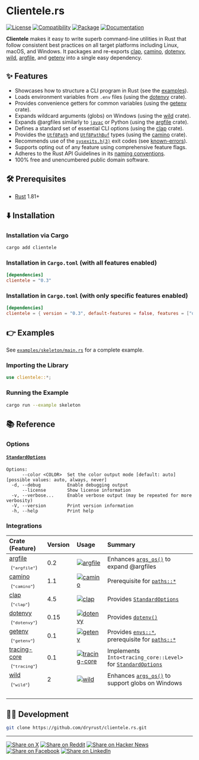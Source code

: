 # Clientele.rs

[![License](https://img.shields.io/badge/license-Public%20Domain-blue.svg)](https://unlicense.org)
[![Compatibility](https://img.shields.io/badge/rust-1.81%2B-blue)](https://blog.rust-lang.org/2024/09/05/Rust-1.81.0/)
[![Package](https://img.shields.io/crates/v/clientele)](https://crates.io/crates/clientele)
[![Documentation](https://docs.rs/clientele/badge.svg)](https://docs.rs/clientele/)

**Clientele** makes it easy to write superb command-line utilities in Rust
that follow consistent best practices on all target platforms including Linux,
macOS, and Windows. It packages and re-exports [clap], [camino],
[dotenvy], [wild], [argfile], and [getenv] into a single easy
dependency.

## ✨ Features

- Showcases how to structure a CLI program in Rust (see the [examples](#-examples)).
- Loads environment variables from `.env` files (using the [dotenvy] crate).
- Provides convenience getters for common variables (using the [getenv] crate).
- Expands wildcard arguments (globs) on Windows (using the [wild] crate).
- Expands @argfiles similarly to [`javac`] or Python (using the [argfile] crate).
- Defines a standard set of essential CLI options (using the [clap] crate).
- Provides the [`Utf8Path`] and [`Utf8PathBuf`] types (using the [camino] crate).
- Recommends use of the [`sysexits.h(3)`] exit codes (see [known-errors]).
- Supports opting out of any feature using comprehensive feature flags.
- Adheres to the Rust API Guidelines in its [naming conventions].
- 100% free and unencumbered public domain software.

## 🛠️ Prerequisites

- [Rust](https://rust-lang.org) 1.81+

## ⬇️ Installation

### Installation via Cargo

```bash
cargo add clientele
```

### Installation in `Cargo.toml` (with all features enabled)

```toml
[dependencies]
clientele = "0.3"
```

### Installation in `Cargo.toml` (with only specific features enabled)

```toml
[dependencies]
clientele = { version = "0.3", default-features = false, features = ["dotenv"] }
```

## 👉 Examples

See [`examples/skeleton/main.rs`] for a complete example.

### Importing the Library

```rust
use clientele::*;
```

### Running the Example

```bash
cargo run --example skeleton
```

## 📚 Reference

### Options

#### [`StandardOptions`]

```text
Options:
      --color <COLOR>  Set the color output mode [default: auto] [possible values: auto, always, never]
  -d, --debug          Enable debugging output
      --license        Show license information
  -v, --verbose...     Enable verbose output (may be repeated for more verbosity)
  -V, --version        Print version information
  -h, --help           Print help
```

### Integrations

Crate (Feature) | Version | Usage | Summary
:--- | :--- | :--- | :---
[argfile] &nbsp;<sub>(`"argfile"`)</sub> | 0.2 | [![argfile](https://docs.rs/argfile/badge.svg)](https://docs.rs/argfile/) | Enhances [`args_os()`] to expand @argfiles
[camino] &nbsp;<sub>(`"camino"`)</sub> | 1.1 | [![camino](https://docs.rs/camino/badge.svg)](https://docs.rs/camino/) | Prerequisite for [`paths::*`]
[clap] &nbsp;<sub>(`"clap"`)</sub> | 4.5 | [![clap](https://docs.rs/clap/badge.svg)](https://docs.rs/clap/) | Provides [`StandardOptions`]
[dotenvy] &nbsp;<sub>(`"dotenvy"`)</sub> | 0.15 | [![dotenvy](https://docs.rs/dotenvy/badge.svg)](https://docs.rs/dotenvy/) | Provides [`dotenv()`]
[getenv] &nbsp;<sub>(`"getenv"`)</sub> | 0.1 | [![getenv](https://docs.rs/getenv/badge.svg)](https://docs.rs/getenv/) | Provides [`envs::*`], prerequisite for [`paths::*`]
[tracing-core] &nbsp;<sub>(`"tracing"`)</sub> | 0.1 | [![tracing-core](https://docs.rs/tracing-core/badge.svg)](https://docs.rs/tracing-core/) | Implements `Into<tracing_core::Level>` for [`StandardOptions`]
[wild] &nbsp;<sub>(`"wild"`)</sub> | 2 | [![wild](https://docs.rs/wild/badge.svg)](https://docs.rs/wild/) | Enhances [`args_os()`] to support globs on Windows
<img width="220" height="1"/> | <img width="110" height="1"/> | <img width="100" height="1"/> | &nbsp;

## 👨‍💻 Development

```bash
git clone https://github.com/dryrust/clientele.rs.git
```

---

[![Share on X](https://img.shields.io/badge/share%20on-x-03A9F4?logo=x)](https://x.com/intent/post?url=https://github.com/dryrust/clientele.rs&text=Clientele.rs)
[![Share on Reddit](https://img.shields.io/badge/share%20on-reddit-red?logo=reddit)](https://reddit.com/submit?url=https://github.com/dryrust/clientele.rs&title=Clientele.rs)
[![Share on Hacker News](https://img.shields.io/badge/share%20on-hn-orange?logo=ycombinator)](https://news.ycombinator.com/submitlink?u=https://github.com/dryrust/clientele.rs&t=Clientele.rs)
[![Share on Facebook](https://img.shields.io/badge/share%20on-fb-1976D2?logo=facebook)](https://www.facebook.com/sharer/sharer.php?u=https://github.com/dryrust/clientele.rs)
[![Share on LinkedIn](https://img.shields.io/badge/share%20on-linkedin-3949AB?logo=linkedin)](https://www.linkedin.com/sharing/share-offsite/?url=https://github.com/dryrust/clientele.rs)

[naming conventions]: https://rust-lang.github.io/api-guidelines/naming.html
[`examples/skeleton/main.rs`]: lib/clientele/examples/skeleton/main.rs

[`javac`]: https://docs.oracle.com/javase/7/docs/technotes/tools/windows/javac.html#commandlineargfile
[`sysexits.h(3)`]: https://man7.org/linux/man-pages/man3/sysexits.h.3head.html

[argfile]: https://crates.io/crates/argfile
[camino]: https://crates.io/crates/camino
[clap]: https://crates.io/crates/clap
[dirs]: #
[duration-str]: #
[dotenvy]: https://crates.io/crates/dotenvy
[error-stack]: #
[getenv]: https://crates.io/crates/getenv
[gofer]: #
[known-errors]: https://crates.io/crates/known-errors
[serde]: #
[serde_json]: #
[tokio]: #
[tracing-core]: https://crates.io/crates/tracing-core
[ubyte]: #
[wild]: https://crates.io/crates/wild

[`StandardOptions`]: https://docs.rs/clientele/latest/clientele/struct.StandardOptions.html
[`SysexitsError`]: https://docs.rs/clientele/latest/clientele/enum.SysexitsError.html
[`Utf8Path`]: https://docs.rs/camino/latest/camino/struct.Utf8Path.html
[`Utf8PathBuf`]: https://docs.rs/camino/latest/camino/struct.Utf8PathBuf.html
[`args_os()`]: https://docs.rs/clientele/latest/clientele/fn.args_os.html
[`dotenv()`]: https://docs.rs/clientele/latest/clientele/fn.dotenv.html
[`envs::*`]: https://docs.rs/getenv/latest/getenv/index.html
[`paths::*`]: https://docs.rs/clientele/latest/clientele/paths/index.html
